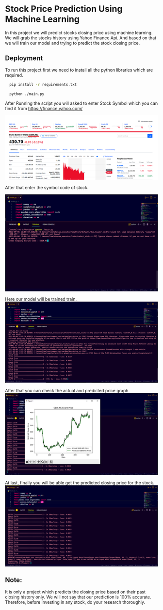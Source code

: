 
# Stock Price Prediction Using Machine Learning

In this project we will predict stocks closing price using machine learning. We will grab the stocks history using Yahoo Finance Api.
And based on that we will train our model and trying to predict the stock closing price.


## Deployment

To run this project first we need to install all the python libraries which are required.

```bash
  pip install -r requirements.txt
```
```bash
  python ./main.py
```

After Running the script you will asked to enter Stock Symbol which you can find it from https://finance.yahoo.com/

![Script Symbol Code](Screenshots/symbol.png)

After that enter the symbol code of stock.

![alt text](Screenshots/Screenshot-2.png)

Here our model will be trained train.
![alt text](Screenshots/Screenshot-3.png)

After that you can check the actual and predicted price graph.
![price graph](Screenshots/Screenshot-4.png)

At last, finally you will be able get the predicted closing price for the stock.
![predicted price](Screenshots/Screenshot-5.png)

## Note:
It is only a project which predicts the closing price based on their past closing history only.
We will not say that our prediction is 100% accurate. Therefore, before investing in any stock, do your research thoroughly.

